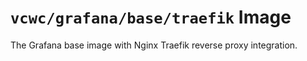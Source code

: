 # `vcwc/grafana/base/traefik` Image

The Grafana base image with Nginx Traefik reverse proxy integration.
